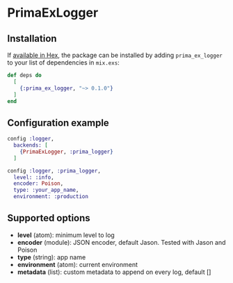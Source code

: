 # PrimaExLogger

## Installation

If [available in Hex](https://hex.pm/docs/publish), the package can be installed
by adding `prima_ex_logger` to your list of dependencies in `mix.exs`:

```elixir
def deps do
  [
    {:prima_ex_logger, "~> 0.1.0"}
  ]
end
```

## Configuration example

```elixir
config :logger,
  backends: [
    {PrimaExLogger, :prima_logger}
  ]

config :logger, :prima_logger,
  level: :info,
  encoder: Poison,
  type: :your_app_name,
  environment: :production
```

## Supported options

- **level** (atom): minimum level to log
- **encoder** (module): JSON encoder, default Jason. Tested with Jason and Poison
- **type** (string): app name
- **environment** (atom): current environment
- **metadata** (list): custom metadata to append on every log, default []
